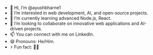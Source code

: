 - 👋 Hi, I’m @ayushbharne1
- 👀 I’m interested in web development, AI, and open-source projects.
- 🌱 I’m currently learning advanced Node.js, React.
- 💞️ I’m looking to collaborate on innovative web applications and AI-driven projects.
- 📫 You can connect with me on LinkedIn.
- 😄 Pronouns: He/Him.
- ⚡ Fun fact: 🫵🏻

<!---
ayushbharne1/ayushbharne1 is a ✨ special ✨ repository because its `README.md` (this file) appears on your GitHub profile.
You can click the Preview link to take a look at your changes.
--->
